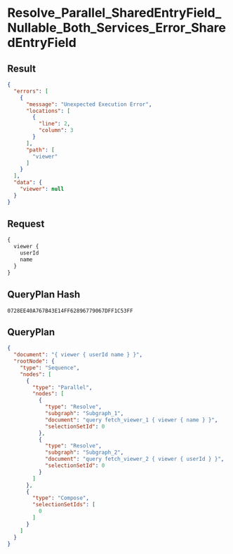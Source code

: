 # Resolve_Parallel_SharedEntryField_Nullable_Both_Services_Error_SharedEntryField

## Result

```json
{
  "errors": [
    {
      "message": "Unexpected Execution Error",
      "locations": [
        {
          "line": 2,
          "column": 3
        }
      ],
      "path": [
        "viewer"
      ]
    }
  ],
  "data": {
    "viewer": null
  }
}
```

## Request

```graphql
{
  viewer {
    userId
    name
  }
}
```

## QueryPlan Hash

```text
0728EE40A767B43E14FF62896779067DFF1C53FF
```

## QueryPlan

```json
{
  "document": "{ viewer { userId name } }",
  "rootNode": {
    "type": "Sequence",
    "nodes": [
      {
        "type": "Parallel",
        "nodes": [
          {
            "type": "Resolve",
            "subgraph": "Subgraph_1",
            "document": "query fetch_viewer_1 { viewer { name } }",
            "selectionSetId": 0
          },
          {
            "type": "Resolve",
            "subgraph": "Subgraph_2",
            "document": "query fetch_viewer_2 { viewer { userId } }",
            "selectionSetId": 0
          }
        ]
      },
      {
        "type": "Compose",
        "selectionSetIds": [
          0
        ]
      }
    ]
  }
}
```


